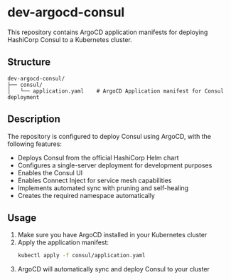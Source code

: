 # dev-argocd-consul

This repository contains ArgoCD application manifests for deploying HashiCorp Consul to a Kubernetes cluster.

## Structure

```
dev-argocd-consul/
├── consul/
│   └── application.yaml    # ArgoCD Application manifest for Consul deployment
```

## Description

The repository is configured to deploy Consul using ArgoCD, with the following features:

- Deploys Consul from the official HashiCorp Helm chart
- Configures a single-server deployment for development purposes
- Enables the Consul UI
- Enables Connect Inject for service mesh capabilities
- Implements automated sync with pruning and self-healing
- Creates the required namespace automatically

## Usage

1. Make sure you have ArgoCD installed in your Kubernetes cluster
2. Apply the application manifest:
   ```bash
   kubectl apply -f consul/application.yaml
   ```
3. ArgoCD will automatically sync and deploy Consul to your cluster
